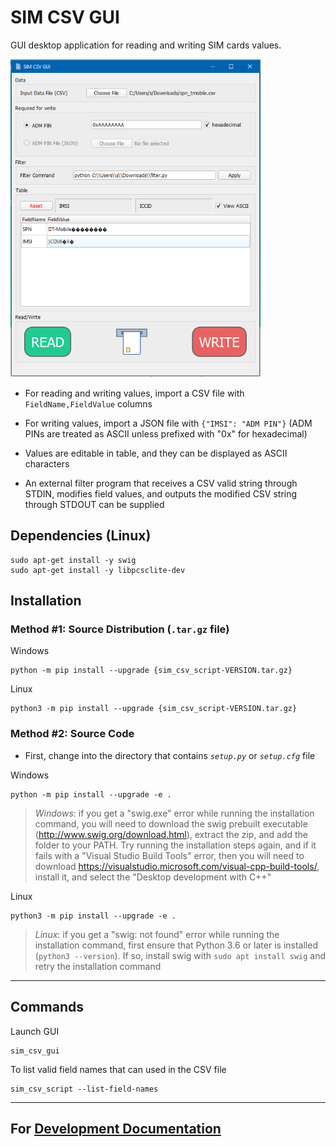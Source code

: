 # SIM CSV GUI
GUI desktop application for reading and writing SIM cards values.

![Screenshot of GUI](https://github.com/andrew-ma/sim_csv_gui/blob/main/gui_screenshot.png?raw=true)

* For reading and writing values, import a CSV file with `FieldName,FieldValue` columns

* For writing values, import a JSON file with `{"IMSI": "ADM PIN"}` (ADM PINs are treated as ASCII unless prefixed with "0x" for hexadecimal)

* Values are editable in table, and they can be displayed as ASCII characters 

* An external filter program that receives a CSV valid string  through STDIN, modifies field values, and outputs the modified CSV string through STDOUT can be supplied

## Dependencies (Linux)
```
sudo apt-get install -y swig
sudo apt-get install -y libpcsclite-dev
```


## Installation
### Method #1: Source Distribution (`.tar.gz` file)
Windows
```
python -m pip install --upgrade {sim_csv_script-VERSION.tar.gz}
```

Linux
```
python3 -m pip install --upgrade {sim_csv_script-VERSION.tar.gz}
```

### Method #2: Source Code
* First, change into the directory that contains *`setup.py`* or *`setup.cfg`* file

Windows
```
python -m pip install --upgrade -e .
```

> _Windows_: if you get a "swig.exe" error while running the installation command, you will need to download the swig prebuilt executable (http://www.swig.org/download.html), extract the zip, and add the folder to your PATH.  Try running the installation steps again, and if it fails with a "Visual Studio Build Tools" error, then you will need to download https://visualstudio.microsoft.com/visual-cpp-build-tools/, install it, and select the "Desktop development with C++"


Linux
```
python3 -m pip install --upgrade -e .
```

> _Linux_: if you get a "swig: not found" error while running the installation command, first ensure that Python 3.6 or later is installed (`python3 --version`).  If so, install swig with `sudo apt install swig` and retry the installation command


---
## Commands

Launch GUI
```
sim_csv_gui
```

To list valid field names that can used in the CSV file
```
sim_csv_script --list-field-names
```

---

## For [Development Documentation](development.md)
